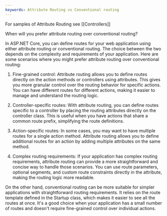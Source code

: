 ```yaml
---
keywords: Attribute Routing vs Conventional routing
---
```

For samples of Attribute Routing see [[Controllers]]

When will you prefer attribute routing over conventional routing?

In ASP.NET Core, you can define routes for your web application using either attribute routing or conventional routing. The choice between the two depends on the complexity and requirements of your application. Here are some scenarios where you might prefer attribute routing over conventional routing:

1. Fine-grained control: Attribute routing allows you to define routes directly on the action methods or controllers using attributes. This gives you more granular control over the routing behavior for specific actions. You can have different routes for different actions, making it easier to manage and understand the routing logic.
    
2. Controller-specific routes: With attribute routing, you can define routes specific to a controller by placing the routing attributes directly on the controller class. This is useful when you have actions that share a common route prefix, simplifying the route definitions.
    
3. Action-specific routes: In some cases, you may want to have multiple routes for a single action method. Attribute routing allows you to define additional routes for an action by adding multiple attributes on the same method.
	
1. Complex routing requirements: If your application has complex routing requirements, attribute routing can provide a more straightforward and concise way to handle those scenarios. You can use route parameters, optional segments, and custom route constraints directly in the attribute, making the routing logic more readable.

On the other hand, conventional routing can be more suitable for simpler applications with straightforward routing requirements. It relies on the route template defined in the Startup class, which makes it easier to see all the routes at once. It's a good choice when your application has a small number of routes and doesn't require fine-grained control over individual actions.

